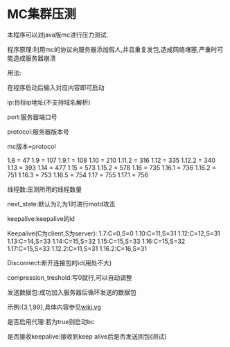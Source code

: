 # MC集群压测

本程序可以对java版mc进行压力测试.

程序原理:利用mc的协议向服务器添加假人,并且重复发包,造成网络堵塞,严重时可能造成服务器崩溃

用法:

在程序启动后输入对应内容即可启动

ip:目标ip地址(不支持域名解析)

port:服务器端口号

protocol:服务器版本号

mc版本=protocol

1.8 = 47
1.9 = 107
1.9.1 = 108
1.10 = 210
1.11.2 = 316
1.12 = 335
1.12.2 = 340
1.13 = 393
1.14 = 477
1.15 = 573
1.15.2 = 578
1.16 = 735
1.16.1 = 736
1.16.2 = 751
1.16.3 = 753
1.16.5 = 754
1.17 = 755
1.17.1 = 756

线程数:压测所用的线程数量

next_state:默认为2,为1时进行motd攻击

keepalive:keepalive的id

Keepalive(C为client,S为server):
1.7:C=0,S=0
1.10:C=11,S=31
1.12:C=12,S=31
1.13:C=14,S=33
1.14:C=15,S=32
1.15:C=15,S=33
1.16:C=15,S=32
1.17:C=15,S=33
1.12.2:C=11,S=31
1.16.2:C=16,S=31

Disconnect:断开连接包的id(用处不大)

compression_treshold:写0就行,可以自动调整

发送数据包:成功加入服务器后循环发送的数据包

示例:{3,1,99},具体内容参见[wiki.vg](https://wiki.vg/Protocol)

是否启用代理:若为true则启动bc

是否接收keepalive:接收到keep alive后是否发送回包(测试)